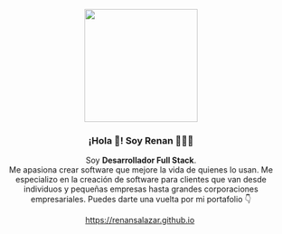 <p align="center" width="300">
   <img align="center" width="200" src="https://avatars3.githubusercontent.com/u/20233389?v=3&u=768233eee2e9b5bb006a8db38c297c1f013a4bf0&s=400" />
   <h3 align="center">¡Hola 👋! Soy Renan 👨🏻‍💻</h3>
</p>

<p align="center">Soy <strong>Desarrollador Full Stack</strong>.<br /> Me apasiona crear software que mejore la vida de quienes lo usan. Me especializo en la creación de software para clientes que van desde individuos y pequeñas empresas hasta grandes corporaciones empresariales. Puedes darte una vuelta por mi portafolio 👇</p>
<p align="center">
   <a href="https://renansalazar.github.io" target="blank" style='margin-right:4px'>
     https://renansalazar.github.io
  </a>
</p>
